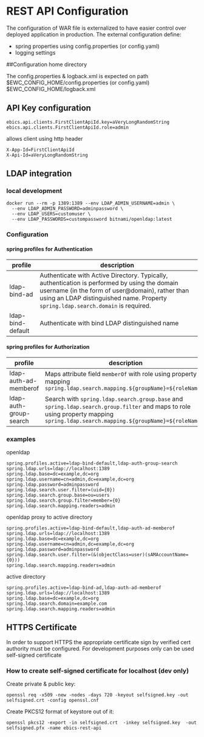 # REST API Configuration

The configuration of WAR file is externalized to have easier control over deployed application in production.
The external configuration define: 
* spring properties using config.properties (or config.yaml)
* logging settings 

##Configuration home directory

The config.properties & logback.xml is expected on path
$EWC_CONFIG_HOME/config.properties (or config.yaml)
$EWC_CONFIG_HOME/logback.xml

## API Key configuration
```properties
ebics.api.clients.FirstClientApiId.key=aVeryLongRandomString
ebics.api.clients.FirstClientApiId.role=admin
```
allows client using http header
```properties
X-App-Id=FirstClientApiId
X-Api-Id=aVeryLongRandomString
```

## LDAP integration

### local development
```shell
docker run --rm -p 1389:1389 --env LDAP_ADMIN_USERNAME=admin \
  --env LDAP_ADMIN_PASSWORD=adminpassword \
  --env LDAP_USERS=customuser \
  --env LDAP_PASSWORDS=custompassword bitnami/openldap:latest
```
### Configuration
#### spring profiles for Authentication
| profile | description                                                                                                                                                                                                                           |
| --------------- |---------------------------------------------------------------------------------------------------------------------------------------------------------------------------------------------------------------------------------------|
|ldap-bind-ad| Authenticate with Active Directory. Typically, authentication is performed by using the domain username (in the form of user@domain), rather than using an LDAP distinguished name. Property `spring.ldap.search.domain` is required. |
|ldap-bind-default| Authenticate with bind LDAP distinguished name|
#### spring profiles for Authorization
| profile               | description                                                                                                                                                                     |
|-----------------------|---------------------------------------------------------------------------------------------------------------------------------------------------------------------------------|
| ldap-auth-ad-memberof | Maps attribute field `memberOf` with role using property mapping `spring.ldap.search.mapping.${groupName}=${roleNames}`                                         |
| ldap-auth-group-search| Search with `spring.ldap.search.group.base` and `spring.ldap.search.group.filter` and maps to role using property mapping `spring.ldap.search.mapping.${groupName}=${roleName}` |

### examples
openldap
```properties
spring.profiles.active=ldap-bind-default,ldap-auth-group-search
spring.ldap.urls=ldap://localhost:1389
spring.ldap.base=dc=example,dc=org
spring.ldap.username=cn=admin,dc=example,dc=org
spring.ldap.password=adminpassword
spring.ldap.search.user.filter=(uid={0})
spring.ldap.search.group.base=ou=users
spring.ldap.search.group.filter=member={0}
spring.ldap.search.mapping.readers=admin
```
openldap proxy to active directory
```properties
spring.profiles.active=ldap-bind-default,ldap-auth-ad-memberof
spring.ldap.urls=ldap://localhost:1389
spring.ldap.base=dc=example,dc=org
spring.ldap.username=cn=admin,dc=example,dc=org
spring.ldap.password=adminpassword
spring.ldap.search.user.filter=(&(objectClass=user)(sAMAccountName={0}))
spring.ldap.search.mapping.readers=admin
```
active directory
```properties
spring.profiles.active=ldap-bind-ad,ldap-auth-ad-memberof
spring.ldap.urls=ldap://localhost:1389
spring.ldap.base=dc=example,dc=org
spring.ldap.search.domain=example.com
spring.ldap.search.mapping.readers=admin
```

## HTTPS Certificate

In order to support HTTPS the appropriate certificate sign by verified cert authority must be configured.
For development purposes only can be used self-signed certificate

### How to create self-signed certificate for localhost (dev only)

Create private & public key:

```openssl req -x509 -new -nodes -days 720 -keyout selfsigned.key -out selfsigned.crt -config openssl.cnf```

Create PKCS12 format of keystore out of it:

```openssl pkcs12 -export -in selfsigned.crt  -inkey selfsigned.key  -out selfsigned.pfx -name ebics-rest-api```
